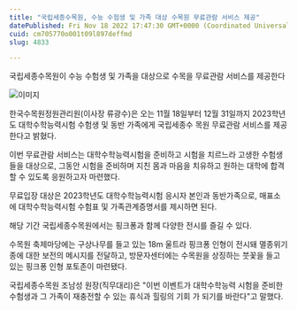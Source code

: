 ```yaml
---
title: "국립세종수목원, 수능 수험생 및 가족 대상 수목원 무료관람 서비스 제공"
datePublished: Fri Nov 18 2022 17:47:30 GMT+0000 (Coordinated Universal Time)
cuid: cm705770o001t09l897deffmd
slug: 4833

---
```



국립세종수목원이 수능 수험생 및 가족을 대상으로 수목을 무료관람 서비스를 제공한다

![이미지](https://cdn.hashnode.com/res/hashnode/image/upload/v1739257818087/a512e3b6-0ff9-4aaa-bc5a-eeaa57cf3277.png)

한국수목원정원관리원(이사장 류광수)은 오는 11월 18일부터 12월 31일까지 2023학년도 대학수학능력시험 수험생 및 동반 가족에게 국립세종수 목원 무료관람 서비스를 제공한다고 밝혔다.

이번 무료관람 서비스는 대학수학능력시험을 준비하고 시험을 치르느라 고생한 수험생들을 대상으로, 그동안 시험을 준비하며 지친 몸과 마음을 치유하고 원하는 대학에 합격할 수 있도록 응원하고자 마련했다.

무료입장 대상은 2023학년도 대학수학능력시험 응시자 본인과 동반가족으로, 매표소에 대학수학능력시험 수험표 및 가족관계증명서를 제시하면 된다.

해당 기간 국립세종수목원에서는 핑크퐁과 함께 다양한 전시를 즐길 수 있다.

수목원 축제마당에는 구상나무를 들고 있는 18m 울트라 핑크퐁 인형이 전시돼 멸종위기종에 대한 보전의 메시지를 전달하고, 방문자센터에는 수목원을 상징하는 붓꽃을 들고 있는 핑크퐁 인형 포토존이 마련됐다.

국립세종수목원 조남성 원장(직무대리)은 "이번 이벤트가 대학수학능력 시험을 준비한 수험생과 그 가족이 재충전할 수 있는 휴식과 힐링의 기회 가 되기를 바란다"고 말했다.